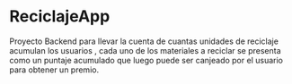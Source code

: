 # ReciclajeApp
Proyecto Backend para llevar la cuenta de cuantas unidades de reciclaje acumulan los usuarios , cada uno de los materiales a reciclar se presenta como un puntaje acumulado que luego puede ser canjeado por el usuario para obtener un premio. 
